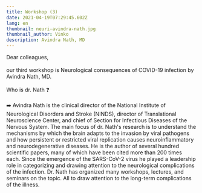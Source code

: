 ```yaml
---
title: Workshop (3)
date: 2021-04-19T07:29:45.602Z
lang: en
thumbnail: neuri-avindra-nath.jpg
thumbnail_author: Vinko
description: Avindra Nath, MD
---
```

<!--StartFragment-->

Dear colleagues,\
\
our third workshop is Neurological consequences of COVID-19 infection by Avindra Nath, MD.\
\
Who is dr. Nath ❓\
\
➡️ Avindra Nath is the clinical director of the National Institute of Neurological Disorders and Stroke (NINDS), director of Translational Neuroscience Center, and chief of Section for Infectious Diseases of the Nervous System. The main focus of dr. Nath's research is to understand the mechanisms by which the brain adapts to the invasion by viral pathogens and how persistent or restricted viral replication causes neuroinflammatory and neurodegenerative diseases. He is the author of several hundred scientific papers, many of which have been cited more than 200 times each. Since the emergence of the SARS-CoV-2 virus he played a leadership role in categorizing and drawing attention to the neurological complications of the infection. Dr. Nath has organized many workshops, lectures, and seminars on the topic. All to draw attention to the long-term complications of the illness.

<!--EndFragment-->